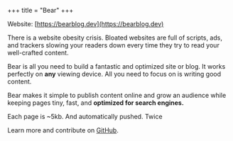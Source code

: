 +++
title = "Bear"
+++

Website: [https://bearblog.dev](https://bearblog.dev)

There is a website obesity crisis. Bloated websites are full of scripts, ads, and trackers slowing your readers down every time they try to read your well-crafted content.

Bear is all you need to build a fantastic and optimized site or blog. It works perfectly on **any** viewing device. All you need to focus on is writing good content.

Bear makes it simple to publish content online and grow an audience while keeping pages tiny, fast, and **optimized for search engines.**

Each page is ~5kb. And automatically pushed. Twice

Learn more and contribute on [GitHub](https://github.com/HermanMartinus/bearblog).
